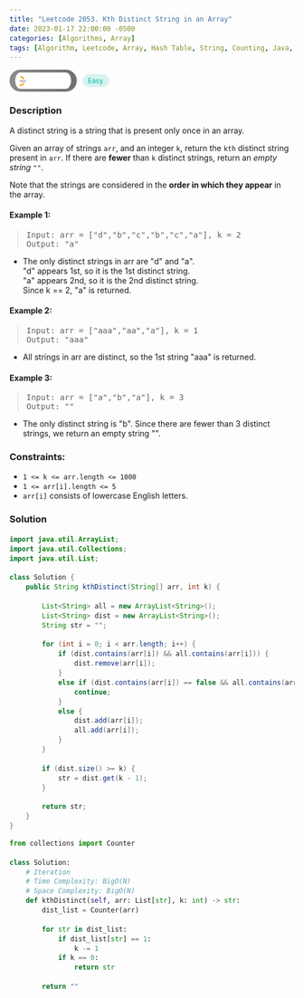 ```yaml
---
title: "Leetcode 2053. Kth Distinct String in an Array"
date: 2023-01-17 22:00:00 -0500
categories: [Algorithms, Array]
tags: [Algorithm, Leetcode, Array, Hash Table, String, Counting, Java, Python]
---
```


<style type='text/css'>
blockquote {
  margin-left: 14px;
}
img {
  left: 0 !important;
  transform: none !important;
  -webkit-transform: none !important;
}
[class*="summary"] {
  display: none;
}
[class*="header"] {
  display: flex;
  flex-direction: row;
  align-items: center;
  gap: 10px;
}
[class*="leet_logo"] {
  height: 29px;
  padding: 5px 10px;
  border-radius: 21px;
  background-color: #f7f7f7;
  background: linear-gradient(90deg, rgba(80,80,80,0.65) 0%, rgba(36,36,36,0.65) 100%);
}
[class*="easy"] {
  color: #00B8A3;
  font-size: 12px;
  padding: 4px 10px;
  border-radius: 21px;
  background-color: rgba(0, 184, 163, 0.15);
}
[class*="medium"] {
  color: #FFC01E;
  font-size: 12px;
  padding: 4px 10px;
  border-radius: 21px;
  background-color: #FFC01E26;
}
</style>

<div class=summary>
  A distinct string is a string that is present only once in an array.
  
  Given an array of strings `arr`, and an integer `k`, return the `kth` distinct string present in `arr`. If there are fewer than `k` distinct strings, return an _empty string_ `""`.
</div>

<div id=header class=header>
  <img class=leet_logo src="/assets/img/leetcode_logo.png" alt="Leetcode" />
  <span class=easy>Easy</span>
</div>

### Description

A distinct string is a string that is present only once in an array.

Given an array of strings `arr`, and an integer `k`, return the `kth` distinct string present in `arr`. If there are **fewer** than `k` distinct strings, return an _empty string_ `""`.

Note that the strings are considered in the **order in which they appear** in the array.

#### Example 1:

> <pre>
> Input: arr = ["d","b","c","b","c","a"], k = 2
> Output: "a"
> </pre>

- The only distinct strings in arr are "d" and "a".<br/>
  "d" appears 1st, so it is the 1st distinct string.<br/>
  "a" appears 2nd, so it is the 2nd distinct string.<br/>
  Since k == 2, "a" is returned.

#### Example 2:

> <pre>
> Input: arr = ["aaa","aa","a"], k = 1
> Output: "aaa"
> </pre>

- All strings in arr are distinct, so the 1st string "aaa" is returned.

#### Example 3:

> <pre>
> Input: arr = ["a","b","a"], k = 3
> Output: ""
> </pre>

- The only distinct string is "b". Since there are fewer than 3 distinct strings, we return an empty string "".

### Constraints:

- `1 <= k <= arr.length <= 1000`
- `1 <= arr[i].length <= 5`
- `arr[i]` consists of lowercase English letters.

### Solution

```java
import java.util.ArrayList;
import java.util.Collections;
import java.util.List;

class Solution {
    public String kthDistinct(String[] arr, int k) {

        List<String> all = new ArrayList<String>();
        List<String> dist = new ArrayList<String>();
        String str = "";

        for (int i = 0; i < arr.length; i++) {
            if (dist.contains(arr[i]) && all.contains(arr[i])) {
                dist.remove(arr[i]);
            }
            else if (dist.contains(arr[i]) == false && all.contains(arr[i])) {
                continue;
            }
            else {
                dist.add(arr[i]);
                all.add(arr[i]);
            }
        }

        if (dist.size() >= k) {
            str = dist.get(k - 1);
        }

        return str;
    }
}
```

```py
from collections import Counter

class Solution:
    # Iteration
    # Time Complexity: BigO(N)
    # Space Complexity: BigO(N)
    def kthDistinct(self, arr: List[str], k: int) -> str:
        dist_list = Counter(arr)

        for str in dist_list:
            if dist_list[str] == 1:
                k -= 1
            if k == 0:
                return str

        return ""
```

<script>
  const anchor = document.getElementById("header").querySelector("a");
  anchor.classList.remove("popup");
  anchor.style.cursor = "pointer";
  anchor.setAttribute("target", "_black");
  anchor.setAttribute("href", "https://leetcode.com/problems/kth-distinct-string-in-an-array/");
</script>
